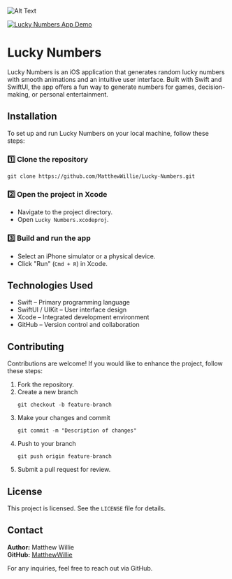 ![Alt Text](https://github.com/MatthewWillie/Lucky-Numbers/blob/main/LuckiesAppStore.png?raw=true)

[![Lucky Numbers App Demo](https://img.youtube.com/vi/iOrkboz8oAA/maxresdefault.jpg)](https://www.youtube.com/watch?v=iOrkboz8oAA)

# Lucky Numbers

Lucky Numbers is an iOS application that generates random lucky numbers with smooth animations and an intuitive user interface. Built with Swift and SwiftUI, the app offers a fun way to generate numbers for games, decision-making, or personal entertainment.

## Installation

To set up and run Lucky Numbers on your local machine, follow these steps:

### 1️⃣ Clone the repository
```
git clone https://github.com/MatthewWillie/Lucky-Numbers.git
```

### 2️⃣ Open the project in Xcode
- Navigate to the project directory.
- Open `Lucky Numbers.xcodeproj`.

### 3️⃣ Build and run the app
- Select an iPhone simulator or a physical device.
- Click "Run" (`Cmd + R`) in Xcode.

## Technologies Used

- Swift – Primary programming language
- SwiftUI / UIKit – User interface design
- Xcode – Integrated development environment
- GitHub – Version control and collaboration

## Contributing

Contributions are welcome! If you would like to enhance the project, follow these steps:

1. Fork the repository.
2. Create a new branch  
   ```
   git checkout -b feature-branch
   ```
3. Make your changes and commit  
   ```
   git commit -m "Description of changes"
   ```
4. Push to your branch  
   ```
   git push origin feature-branch
   ```
5. Submit a pull request for review.

## License

This project is licensed. See the `LICENSE` file for details.

## Contact

**Author:** Matthew Willie  
**GitHub:** [MatthewWillie](https://github.com/MatthewWillie)  

For any inquiries, feel free to reach out via GitHub.
